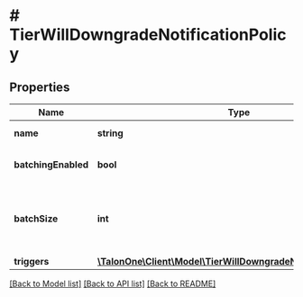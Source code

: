 # # TierWillDowngradeNotificationPolicy

## Properties

Name | Type | Description | Notes
------------ | ------------- | ------------- | -------------
**name** | **string** | The name of the notification. | 
**batchingEnabled** | **bool** | Indicates whether batching is activated. | [optional] [default to true]
**batchSize** | **int** | The required size of each batch of data. This value applies only when &#x60;batchingEnabled&#x60; is &#x60;true&#x60;. | [optional] [default to 1000]
**triggers** | [**\TalonOne\Client\Model\TierWillDowngradeNotificationTrigger[]**](TierWillDowngradeNotificationTrigger.md) |  | 

[[Back to Model list]](../../README.md#documentation-for-models) [[Back to API list]](../../README.md#documentation-for-api-endpoints) [[Back to README]](../../README.md)


